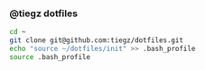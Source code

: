 ### @tiegz dotfiles

``` sh
cd ~
git clone git@github.com:tiegz/dotfiles.git 
echo "source ~/dotfiles/init" >> .bash_profile
source .bash_profile
```
